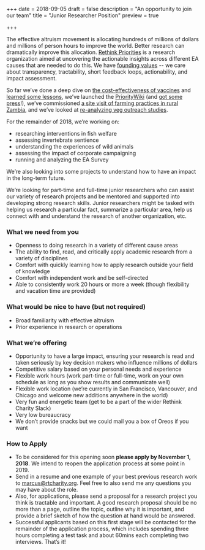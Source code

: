 +++
date = 2018-09-05
draft = false
description = "An opportunity to join our team"
title = "Junior Researcher Position"
preview = true

+++


The effective altruism movement is allocating hundreds of millions of dollars and millions of person hours to improve the world. Better research can dramatically improve this allocation. [Rethink Priorities](http://rethinkpriorities.org/) is a research organization aimed at uncovering the actionable insights across different EA causes that are needed to do this. We have [founding values](http://effective-altruism.com/ea/1ld/announcing_rethink_priorities/) -- we care about transparency, tractability, short feedback loops, actionability, and impact assessment.



So far we’ve done a deep dive on [the cost-effectiveness of vaccines](http://effective-altruism.com/ea/1o6/what_is_the_costeffectiveness_of_researching/) and [learned some lessons](http://effective-altruism.com/ea/1pk/lessons_for_estimating_costeffectiveness_of/), we’ve launched the [PriorityWiki](http://effective-altruism.com/ea/1q6/announcing_prioritywiki_a_cause_prioritization/) (and [got some press](https://www.fastcompany.com/90209551/this-website-works-to-decide-which-global-issues-need-fixing-first)!), we’ve commissioned [a site visit of farming practices in rural Zambia](http://effective-altruism.com/ea/1kz/what_is_animal_farming_in_rural_zambia_like_a/), and we’ve looked at [re-analyzing veg outreach studies](http://effective-altruism.com/ea/1pn/animal_equality_showed_that_advocating_for_diet/).



For the remainder of 2018, we’re working on:

*   researching interventions in fish welfare
*   assessing invertebrate sentience
*   understanding the experiences of wild animals
*   assessing the impact of corporate campaigning
*   running and analyzing the EA Survey



We’re also looking into some projects to understand how to have an impact in the long-term future.

We’re looking for part-time and full-time junior researchers who can assist our variety of research projects and be mentored and supported into developing strong research skills. Junior researchers might be tasked with helping us research a particular fact, summarize a particular area, help us connect with and understand the research of another organization, etc.


### What we need from you

* Openness to doing research in a variety of different cause areas
* The ability to find, read, and critically apply academic research from a variety of disciplines
* Comfort with quickly learning how to apply research outside your field of knowledge
* Comfort with independent work and be self-directed
* Able to consistently work 20 hours or more a week (though flexibility and vacation time are provided)


### What would be nice to have (but not required)

*   Broad familiarity with effective altruism
*   Prior experience in research or operations



### What we’re offering
*   Opportunity to have a large impact, ensuring your research is read and taken seriously by key decision makers who influence millions of dollars
*   Competitive salary based on your personal needs and experience
*   Flexible work hours (work part-time or full-time, work on your own schedule as long as you show results and communicate well)
*   Flexible work location (we’re currently in San Francisco, Vancouver, and Chicago and welcome new additions anywhere in the world)
*   Very fun and energetic team (get to be a part of the wider Rethink Charity Slack)
*   Very low bureaucracy
*   We don’t provide snacks but we could mail you a box of Oreos if you want



### How to Apply

*	To be considered for this opening soon __please apply by November 1, 2018__. We intend to reopen the application process at some point in 2019.
*   Send in a resume and one example of your best previous research work to [marcus@rtcharity.org](mailto:marcus@rtcharity.org). Feel free to also send me any questions you may have about the role.
*   Also, for applications, please send a proposal for a research project you think is tractable and important. A good research proposal should be no more than a page, outline the topic, outline why it is important, and provide a brief sketch of how the question at hand would be answered.
*   Successful applicants based on this first stage will be contacted for the remainder of the application process, which includes spending three hours completing a test task and about 60mins each completing two interviews. That’s it!
